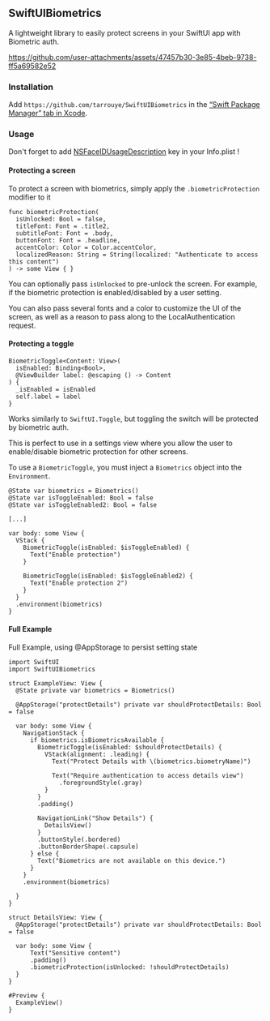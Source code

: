 ## SwiftUIBiometrics

A lightweight library to easily protect screens in your SwiftUI app with Biometric auth.


https://github.com/user-attachments/assets/47457b30-3e85-4beb-9738-ff5a69582e52


### Installation

Add `https://github.com/tarrouye/SwiftUIBiometrics` in the [“Swift Package Manager” tab in Xcode](https://developer.apple.com/documentation/xcode/adding_package_dependencies_to_your_app).

### Usage

Don't forget to add [NSFaceIDUsageDescription](https://developer.apple.com/documentation/bundleresources/information-property-list/nsfaceidusagedescription) key in your Info.plist ! 

#### Protecting a screen

To protect a screen with biometrics, simply apply the `.biometricProtection` modifier to it

```
func biometricProtection(
  isUnlocked: Bool = false,
  titleFont: Font = .title2,
  subtitleFont: Font = .body,
  buttonFont: Font = .headline,
  accentColor: Color = Color.accentColor,
  localizedReason: String = String(localized: "Authenticate to access this content")
) -> some View { }
```

You can optionally pass `isUnlocked` to pre-unlock the screen. For example, if the biometric protection is enabled/disabled by a user setting. 

You can also pass several fonts and a color to customize the UI of the screen, as well as a reason to pass along to the LocalAuthentication request. 

#### Protecting a toggle

```
BiometricToggle<Content: View>(
  isEnabled: Binding<Bool>, 
  @ViewBuilder label: @escaping () -> Content
) {
  _isEnabled = isEnabled
  self.label = label
}
```

Works similarly to `SwiftUI.Toggle`, but toggling the switch will be protected by biometric auth. 

This is perfect to use in a settings view where you allow the user to enable/disable biometric protection for other screens.

To use a `BiometricToggle`, you must inject a `Biometrics` object into the `Environment`. 

```
@State var biometrics = Biometrics()
@State var isToggleEnabled: Bool = false
@State var isToggleEnabled2: Bool = false

[...]

var body: some View {
  VStack {
    BiometricToggle(isEnabled: $isToggleEnabled) {
      Text("Enable protection")
    }

    BiometricToggle(isEnabled: $isToggleEnabled2) {
      Text("Enable protection 2")
    }
  }
  .environment(biometrics)
}
```

#### Full Example

Full Example, using @AppStorage to persist setting state

```
import SwiftUI
import SwiftUIBiometrics

struct ExampleView: View {
  @State private var biometrics = Biometrics()

  @AppStorage("protectDetails") private var shouldProtectDetails: Bool = false

  var body: some View {
    NavigationStack {
      if biometrics.isBiometricsAvailable {
        BiometricToggle(isEnabled: $shouldProtectDetails) {
          VStack(alignment: .leading) {
            Text("Protect Details with \(biometrics.biometryName)")

            Text("Require authentication to access details view")
              .foregroundStyle(.gray)
          }
        }
        .padding()

        NavigationLink("Show Details") {
          DetailsView()
        }
        .buttonStyle(.bordered)
        .buttonBorderShape(.capsule)
      } else {
        Text("Biometrics are not available on this device.")
      }
    }
    .environment(biometrics)

  }
}

struct DetailsView: View {
  @AppStorage("protectDetails") private var shouldProtectDetails: Bool = false

  var body: some View {
      Text("Sensitive content")
      .padding()
      .biometricProtection(isUnlocked: !shouldProtectDetails)
  }
}

#Preview {
  ExampleView()
}
```

